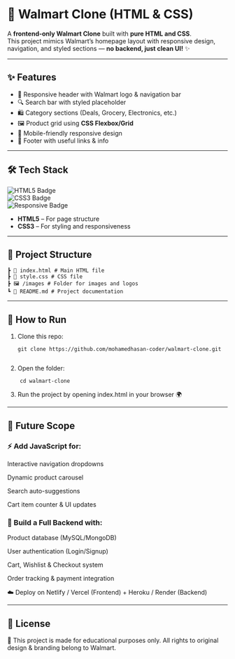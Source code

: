 # 🛒 Walmart Clone (HTML & CSS)

A **frontend-only Walmart Clone** built with **pure HTML and CSS**.  
This project mimics Walmart’s homepage layout with responsive design, navigation, and styled sections — **no backend, just clean UI!** ✨  

---

## ✨ Features
- 🎯 Responsive header with Walmart logo & navigation bar  
- 🔍 Search bar with styled placeholder  
- 🛍️ Category sections (Deals, Grocery, Electronics, etc.)  
- 🖼️ Product grid using **CSS Flexbox/Grid**  
- 📱 Mobile-friendly responsive design  
- 🦶 Footer with useful links & info  

---

## 🛠️ Tech Stack
![HTML5 Badge](https://img.shields.io/badge/HTML5-orange?logo=html5&logoColor=white)  
![CSS3 Badge](https://img.shields.io/badge/CSS3-blue?logo=css3&logoColor=white)  
![Responsive Badge](https://img.shields.io/badge/Responsive-Yes-brightgreen?logo=responsive&logoColor=white)  

- **HTML5** – For page structure  
- **CSS3** – For styling and responsiveness  

---

## 📂 Project Structure

```📁 Walmart-Clone
┣ 📄 index.html # Main HTML file
┣ 🎨 style.css # CSS file
┣ 🖼️ /images # Folder for images and logos
┗ 📘 README.md # Project documentation
```


---

## 🚀 How to Run
1. Clone this repo:
   ``` 
   git clone https://github.com/mohamedhasan-coder/walmart-clone.git


2. Open the folder:
```
    cd walmart-clone
```
3. Run the project by opening index.html in your browser 🌍

---

## 🎯 Future Scope

### ⚡ Add JavaScript for:

Interactive navigation dropdowns

Dynamic product carousel

Search auto-suggestions

Cart item counter & UI updates

### 🛒 Build a Full Backend with:

Product database (MySQL/MongoDB)

User authentication (Login/Signup)

Cart, Wishlist & Checkout system

Order tracking & payment integration

☁️ Deploy on Netlify / Vercel (Frontend) + Heroku / Render (Backend)

---


## 📄 License

📌 This project is made for educational purposes only.
All rights to original design & branding belong to Walmart.
